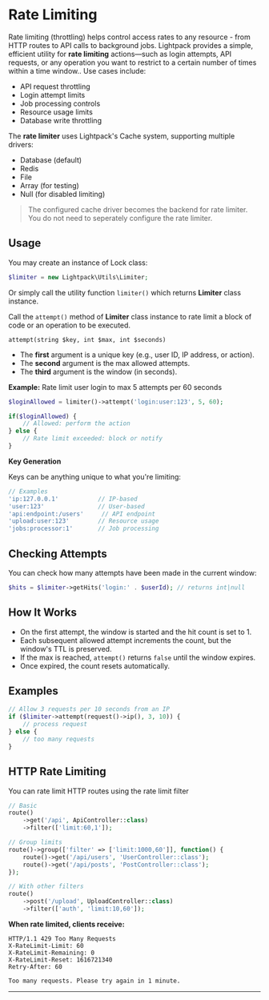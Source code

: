 # Rate Limiting

Rate limiting (throttling) helps control access rates to any resource - from HTTP routes to API calls to background jobs. Lightpack provides a simple, efficient utility for **rate limiting** actions—such as login attempts, API requests, or any operation you want to restrict to a certain number of times within a time window.. Use cases include:

- API request throttling
- Login attempt limits
- Job processing controls
- Resource usage limits
- Database write throttling

The **rate limiter** uses Lightpack's Cache system, supporting multiple drivers:
- Database (default)
- Redis
- File
- Array (for testing)
- Null (for disabled limiting)

> The configured cache driver becomes the backend for rate limiter. You do not need to seperately configure the rate limiter.

## Usage

You may create an instance of Lock class:

```php
$limiter = new Lightpack\Utils\Limiter;
```

Or simply call the utility function `limiter()` which returns **Limiter** class instance.

Call the `attempt()` method of **Limiter** class instance to rate limit a block of code or an operation to be executed.

`attempt(string $key, int $max, int $seconds)`

- The **first** argument is a unique key (e.g., user ID, IP address, or action).
- The **second** argument is the max allowed attempts.
- The **third** argument is the window (in seconds).

**Example:** Rate limit user login to max 5 attempts per 60 seconds

```php
$loginAllowed = limiter()->attempt('login:user:123', 5, 60);
```

```php
if($loginAllowed) {
    // Allowed: perform the action
} else {
    // Rate limit exceeded: block or notify
}
```

**Key Generation**

Keys can be anything unique to what you're limiting:

```php
// Examples
'ip:127.0.0.1'           // IP-based
'user:123'               // User-based
'api:endpoint:/users'     // API endpoint
'upload:user:123'        // Resource usage
'jobs:processor:1'       // Job processing
```

## Checking Attempts

You can check how many attempts have been made in the current window:

```php
$hits = $limiter->getHits('login:' . $userId); // returns int|null
```

## How It Works

- On the first attempt, the window is started and the hit count is set to 1.
- Each subsequent allowed attempt increments the count, but the window's TTL is preserved.
- If the max is reached, `attempt()` returns `false` until the window expires.
- Once expired, the count resets automatically.

## Examples

```php
// Allow 3 requests per 10 seconds from an IP
if ($limiter->attempt(request()->ip(), 3, 10)) {
    // process request
} else {
    // too many requests
}

```

## HTTP Rate Limiting

You can rate limit HTTP routes using the rate limit filter

```php
// Basic
route()
    ->get('/api', ApiController::class)
    ->filter(['limit:60,1']);

// Group limits
route()->group(['filter' => ['limit:1000,60']], function() {
    route()->get('/api/users', 'UserController::class');
    route()->get('/api/posts', 'PostController::class');
});

// With other filters
route()
    ->post('/upload', UploadController::class)
    ->filter(['auth', 'limit:10,60']);
```

**When rate limited, clients receive:**

```http
HTTP/1.1 429 Too Many Requests
X-RateLimit-Limit: 60
X-RateLimit-Remaining: 0
X-RateLimit-Reset: 1616721340
Retry-After: 60

Too many requests. Please try again in 1 minute.
```

---